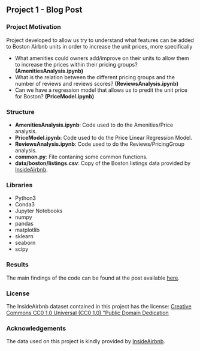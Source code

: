 ## Project 1 - Blog Post

### Project Motivation
Project developed to allow us try to understand what features can be added to Boston Airbnb units in order to increase the unit prices, more specifically

- What amenities could owners add/improve on their units to allow them to increase the prices within their pricing groups? **(AmenitiesAnalysis.ipynb)**
- What is the relation between the different pricing groups and the number of reviews and reviews scores? **(ReviewsAnalysis.ipynb)**
- Can we have a regression model that allows us to predit the unit price for Boston? **(PriceModel.ipynb)**

### Structure
- **AmenitiesAnalysis.ipynb**: Code used to do the Amenities/Price analysis.
- **PriceModel.ipynb**: Code used to do the Price Linear Regression Model.
- **ReviewsAnalysis.ipynb**: Code used to do the Reviews/PricingGroup analysis.
- **common.py**: File contaning some common functions.
- **data/boston/listings.csv**: Copy of the Boston listings data provided by [InsideAirbnb](http://insideairbnb.com/get-the-data.html).

### Libraries
- Python3
- Conda3
- Jupyter Notebooks
- numpy
- pandas
- matplotlib
- sklearn
- seaborn
- scipy

### Results
The main findings of the code can be found at the post available [here](https://pedrogandola.blogspot.com/2020/12/how-to-increase-airbnb-unit-price.html).


### License
The InsideAirbnb dataset contained in this project has the license: [Creative Commons CC0 1.0 Universal (CC0 1.0) "Public Domain Dedication](https://creativecommons.org/publicdomain/zero/1.0/)

### Acknowledgements
The data used on this project is kindly provided by [InsideAirbnb](http://insideairbnb.com/get-the-data.html).
